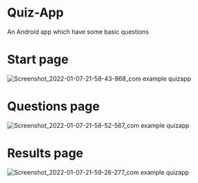# Quiz-App
An Android app which have some basic questions

# Start page
![Screenshot_2022-01-07-21-58-43-868_com example quizapp](https://user-images.githubusercontent.com/54950082/148575077-503142ea-5854-4a45-8382-121e15a32ad5.jpg)

# Questions page
![Screenshot_2022-01-07-21-58-52-567_com example quizapp](https://user-images.githubusercontent.com/54950082/148575139-0c41444e-0689-471e-b073-b118cd90335c.jpg)

# Results page
![Screenshot_2022-01-07-21-59-26-277_com example quizapp](https://user-images.githubusercontent.com/54950082/148575183-cf1994a1-1c11-4747-82c5-7a97ee1f76a3.jpg)
